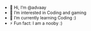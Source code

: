 - 👋 Hi, I’m @advaay
- 👀 I’m interested in Coding and gaming
- 🌱 I’m currently learning Coding :)
- ⚡ Fun fact: I am a nooby :)
